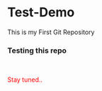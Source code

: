 # Test-Demo
This is my First Git Repository<br>
<h3>Testing this repo</h3><br>
<p style="color:red">Stay tuned..</p>
